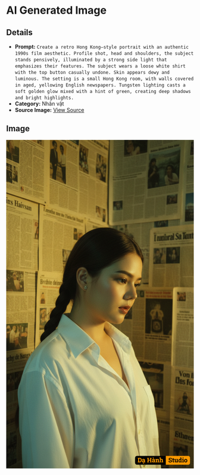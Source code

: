 # AI Generated Image

## Details
- **Prompt:** `Create a retro Hong Kong–style portrait with an authentic 1990s film aesthetic. Profile shot, head and shoulders, the subject stands pensively, illuminated by a strong side light that emphasizes their features. The subject wears a loose white shirt with the top button casually undone. Skin appears dewy and luminous. The setting is a small Hong Kong room, with walls covered in aged, yellowing English newspapers. Tungsten lighting casts a soft golden glow mixed with a hint of green, creating deep shadows and bright highlights.`
- **Category:** Nhân vật
- **Source Image:** [View Source](https://raw.githubusercontent.com/lenzcomvth/ImageLibrary/main/Female.png)

## Image
![AI Generated Image](./image-2025-10-03T15-33-29-963Z.png)